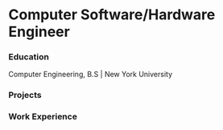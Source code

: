 # Computer Software/Hardware Engineer

### Education
Computer Engineering, B.S | New York University

### Projects


### Work Experience


